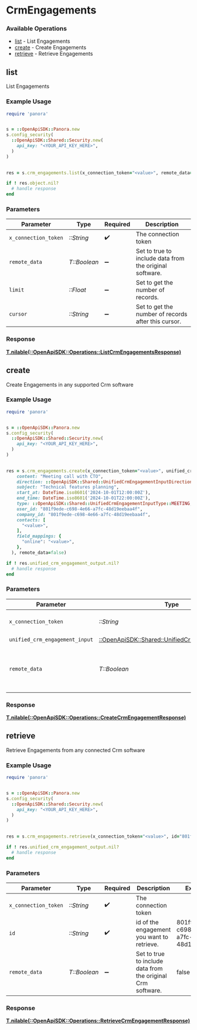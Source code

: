 # CrmEngagements


### Available Operations

* [list](#list) - List Engagements
* [create](#create) - Create Engagements
* [retrieve](#retrieve) - Retrieve Engagements

## list

List Engagements

### Example Usage

```ruby
require 'panora'


s = ::OpenApiSDK::Panora.new
s.config_security(
  ::OpenApiSDK::Shared::Security.new(
    api_key: "<YOUR_API_KEY_HERE>",
  )
)

    
res = s.crm_engagements.list(x_connection_token="<value>", remote_data=false, limit=7685.78, cursor="<value>")

if ! res.object.nil?
  # handle response
end

```

### Parameters

| Parameter                                               | Type                                                    | Required                                                | Description                                             |
| ------------------------------------------------------- | ------------------------------------------------------- | ------------------------------------------------------- | ------------------------------------------------------- |
| `x_connection_token`                                    | *::String*                                              | :heavy_check_mark:                                      | The connection token                                    |
| `remote_data`                                           | *T::Boolean*                                            | :heavy_minus_sign:                                      | Set to true to include data from the original software. |
| `limit`                                                 | *::Float*                                               | :heavy_minus_sign:                                      | Set to get the number of records.                       |
| `cursor`                                                | *::String*                                              | :heavy_minus_sign:                                      | Set to get the number of records after this cursor.     |


### Response

**[T.nilable(::OpenApiSDK::Operations::ListCrmEngagementsResponse)](../../models/operations/listcrmengagementsresponse.md)**


## create

Create Engagements in any supported Crm software

### Example Usage

```ruby
require 'panora'


s = ::OpenApiSDK::Panora.new
s.config_security(
  ::OpenApiSDK::Shared::Security.new(
    api_key: "<YOUR_API_KEY_HERE>",
  )
)

    
res = s.crm_engagements.create(x_connection_token="<value>", unified_crm_engagement_input=::OpenApiSDK::Shared::UnifiedCrmEngagementInput.new(
    content: "Meeting call with CTO",
    direction: ::OpenApiSDK::Shared::UnifiedCrmEngagementInputDirection::INBOUND,
    subject: "Technical features planning",
    start_at: DateTime.iso8601('2024-10-01T12:00:00Z'),
    end_time: DateTime.iso8601('2024-10-01T22:00:00Z'),
    type: ::OpenApiSDK::Shared::UnifiedCrmEngagementInputType::MEETING,
    user_id: "801f9ede-c698-4e66-a7fc-48d19eebaa4f",
    company_id: "801f9ede-c698-4e66-a7fc-48d19eebaa4f",
    contacts: [
      "<value>",
    ],
    field_mappings: {
      "online": "<value>",
    },
  ), remote_data=false)

if ! res.unified_crm_engagement_output.nil?
  # handle response
end

```

### Parameters

| Parameter                                                                                           | Type                                                                                                | Required                                                                                            | Description                                                                                         | Example                                                                                             |
| --------------------------------------------------------------------------------------------------- | --------------------------------------------------------------------------------------------------- | --------------------------------------------------------------------------------------------------- | --------------------------------------------------------------------------------------------------- | --------------------------------------------------------------------------------------------------- |
| `x_connection_token`                                                                                | *::String*                                                                                          | :heavy_check_mark:                                                                                  | The connection token                                                                                |                                                                                                     |
| `unified_crm_engagement_input`                                                                      | [::OpenApiSDK::Shared::UnifiedCrmEngagementInput](../../models/shared/unifiedcrmengagementinput.md) | :heavy_check_mark:                                                                                  | N/A                                                                                                 |                                                                                                     |
| `remote_data`                                                                                       | *T::Boolean*                                                                                        | :heavy_minus_sign:                                                                                  | Set to true to include data from the original Crm software.                                         | false                                                                                               |


### Response

**[T.nilable(::OpenApiSDK::Operations::CreateCrmEngagementResponse)](../../models/operations/createcrmengagementresponse.md)**


## retrieve

Retrieve Engagements from any connected Crm software

### Example Usage

```ruby
require 'panora'


s = ::OpenApiSDK::Panora.new
s.config_security(
  ::OpenApiSDK::Shared::Security.new(
    api_key: "<YOUR_API_KEY_HERE>",
  )
)

    
res = s.crm_engagements.retrieve(x_connection_token="<value>", id="801f9ede-c698-4e66-a7fc-48d19eebaa4f", remote_data=false)

if ! res.unified_crm_engagement_output.nil?
  # handle response
end

```

### Parameters

| Parameter                                                   | Type                                                        | Required                                                    | Description                                                 | Example                                                     |
| ----------------------------------------------------------- | ----------------------------------------------------------- | ----------------------------------------------------------- | ----------------------------------------------------------- | ----------------------------------------------------------- |
| `x_connection_token`                                        | *::String*                                                  | :heavy_check_mark:                                          | The connection token                                        |                                                             |
| `id`                                                        | *::String*                                                  | :heavy_check_mark:                                          | id of the engagement you want to retrieve.                  | 801f9ede-c698-4e66-a7fc-48d19eebaa4f                        |
| `remote_data`                                               | *T::Boolean*                                                | :heavy_minus_sign:                                          | Set to true to include data from the original Crm software. | false                                                       |


### Response

**[T.nilable(::OpenApiSDK::Operations::RetrieveCrmEngagementResponse)](../../models/operations/retrievecrmengagementresponse.md)**

